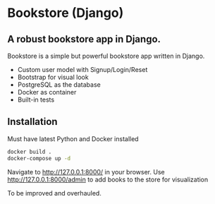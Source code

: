 # Bookstore (Django)
## A robust bookstore app in Django.

Bookstore is a simple but powerful bookstore app written in Django.

- Custom user model with Signup/Login/Reset
- Bootstrap for visual look
- PostgreSQL as the database
- Docker as container
- Built-in tests

## Installation

Must have latest Python and Docker installed

```sh
docker build .
docker-compose up -d
```
Navigate to http://127.0.0.1:8000/ in your browser.
Use http://127.0.0.1:8000/admin to add books to the store for visualization

To be improved and overhauled.
